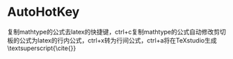 # AutoHotKey
复制mathtype的公式去latex的快捷键，ctrl+c复制mathtype的公式自动修改剪切板的公式为latex的行内公式，ctrl+x转为行间公式，ctrl+a将在TeXstudio生成\textsuperscript{\cite{}}
